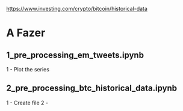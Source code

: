 https://www.investing.com/crypto/bitcoin/historical-data


# A Fazer

## 1_pre_processing_em_tweets.ipynb
1 - Plot the series

## 2_pre_processing_btc_historical_data.ipynb
1 - Create file
2 - 